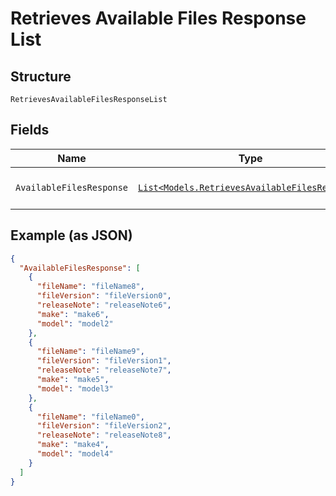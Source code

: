 
# Retrieves Available Files Response List

## Structure

`RetrievesAvailableFilesResponseList`

## Fields

| Name | Type | Tags | Description |
|  --- | --- | --- | --- |
| `AvailableFilesResponse` | [`List<Models.RetrievesAvailableFilesResponse>`](../../doc/models/retrieves-available-files-response.md) | Optional | **Constraints**: *Maximum Items*: `100` |

## Example (as JSON)

```json
{
  "AvailableFilesResponse": [
    {
      "fileName": "fileName8",
      "fileVersion": "fileVersion0",
      "releaseNote": "releaseNote6",
      "make": "make6",
      "model": "model2"
    },
    {
      "fileName": "fileName9",
      "fileVersion": "fileVersion1",
      "releaseNote": "releaseNote7",
      "make": "make5",
      "model": "model3"
    },
    {
      "fileName": "fileName0",
      "fileVersion": "fileVersion2",
      "releaseNote": "releaseNote8",
      "make": "make4",
      "model": "model4"
    }
  ]
}
```

